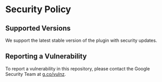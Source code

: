 # Security Policy

## Supported Versions

We support the latest stable version of the plugin with security updates.

## Reporting a Vulnerability

To report a vulnerability in this repository, please contact the Google Security Team at [g.co/vulnz](https://g.co/vulnz).
